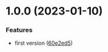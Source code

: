 # 1.0.0 (2023-01-10)


### Features

* first version ([60e2ed5](https://github.com/codibre/fluent-iterable-rxjs/commit/60e2ed5a139b391aeb5746b1bc10f9ed05ddff3f))
